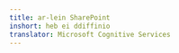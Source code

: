 ```yaml
---
title: ar-lein SharePoint
inshort: heb ei ddiffinio
translator: Microsoft Cognitive Services
---
```





